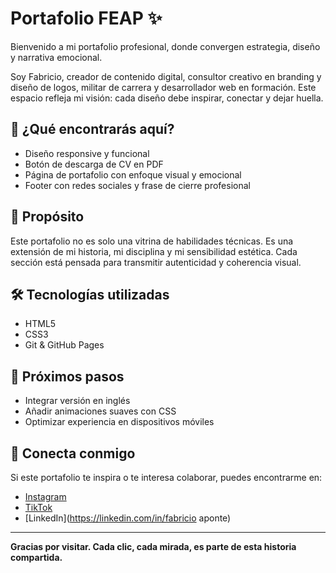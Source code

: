 # Portafolio FEAP ✨

Bienvenido a mi portafolio profesional, donde convergen estrategia, diseño y narrativa emocional.

Soy Fabricio, creador de contenido digital, consultor creativo en branding y diseño de logos, militar de carrera y desarrollador web en formación. Este espacio refleja mi visión: cada diseño debe inspirar, conectar y dejar huella.

## 🚀 ¿Qué encontrarás aquí?

- Diseño responsive y funcional
- Botón de descarga de CV en PDF
- Página de portafolio con enfoque visual y emocional
- Footer con redes sociales y frase de cierre profesional

## 🎯 Propósito

Este portafolio no es solo una vitrina de habilidades técnicas. Es una extensión de mi historia, mi disciplina y mi sensibilidad estética. Cada sección está pensada para transmitir autenticidad y coherencia visual.

## 🛠 Tecnologías utilizadas

- HTML5
- CSS3
- Git & GitHub Pages

## 📌 Próximos pasos

- Integrar versión en inglés
- Añadir animaciones suaves con CSS
- Optimizar experiencia en dispositivos móviles

## 💬 Conecta conmigo

Si este portafolio te inspira o te interesa colaborar, puedes encontrarme en:

- [Instagram](https://instagram.com/fabricioeap)
- [TikTok](https://tiktok.com/@fabricioeap)
- [LinkedIn](https://linkedin.com/in/fabricio aponte)

---

**Gracias por visitar. Cada clic, cada mirada, es parte de esta historia compartida.**